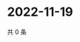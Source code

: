 # 2022-11-19

共 0 条

<!-- BEGIN WEIBO -->
<!-- 最后更新时间 Sat Nov 19 2022 02:21:30 GMT+0800 (China Standard Time) -->

<!-- END WEIBO -->
